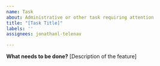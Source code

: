 ```yaml
---
name: Task
about: Administrative or other task requiring attention
title: "[Task Title]"
labels: ''
assignees: jonathanl-telenav

---
```


**What needs to be done?**
[Description of the feature]
